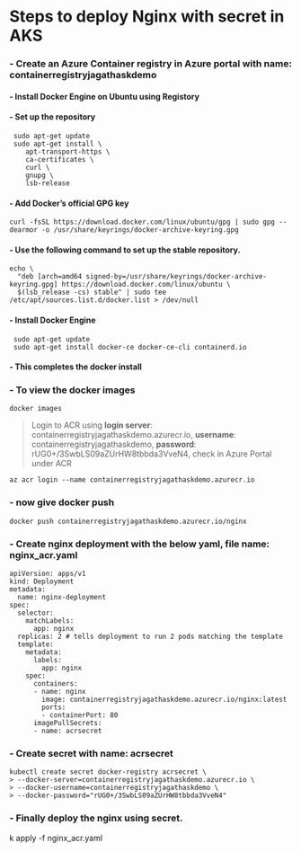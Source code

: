 # Steps to deploy Nginx with secret in AKS
### - Create an Azure Container registry in Azure portal with name: containerregistryjagathaskdemo
#### - Install Docker Engine on Ubuntu using Registory
#### - Set up the repository
```
 sudo apt-get update
 sudo apt-get install \
    apt-transport-https \
    ca-certificates \
    curl \
    gnupg \
    lsb-release
```
#### - Add Docker’s official GPG key
```
curl -fsSL https://download.docker.com/linux/ubuntu/gpg | sudo gpg --dearmor -o /usr/share/keyrings/docker-archive-keyring.gpg
```
#### - Use the following command to set up the stable repository.
```
echo \
  "deb [arch=amd64 signed-by=/usr/share/keyrings/docker-archive-keyring.gpg] https://download.docker.com/linux/ubuntu \
  $(lsb_release -cs) stable" | sudo tee /etc/apt/sources.list.d/docker.list > /dev/null
```
#### - Install Docker Engine
```
 sudo apt-get update
 sudo apt-get install docker-ce docker-ce-cli containerd.io
```
#### - This completes the docker install

### - To view the docker images
```
docker images
```
> Login to ACR using **login server**: containerregistryjagathaskdemo.azurecr.io, **username**: containerregistryjagathaskdemo, **password**: rUG0+/3SwbLS09aZUrHW8tbbda3VveN4, check in Azure Portal under ACR
```
az acr login --name containerregistryjagathaskdemo.azurecr.io
```
### - now give docker push
```
docker push containerregistryjagathaskdemo.azurecr.io/nginx
```
### - Create nginx deployment with the below yaml, file name: **nginx_acr.yaml**
```
apiVersion: apps/v1
kind: Deployment
metadata:
  name: nginx-deployment
spec:
  selector:
    matchLabels:
      app: nginx
  replicas: 2 # tells deployment to run 2 pods matching the template
  template:
    metadata:
      labels:
        app: nginx
    spec:
      containers:
      - name: nginx
        image: containerregistryjagathaskdemo.azurecr.io/nginx:latest
        ports:
        - containerPort: 80
      imagePullSecrets:
      - name: acrsecret
```
### - Create secret with name: acrsecret
```
kubectl create secret docker-registry acrsecret \
> --docker-server=containerregistryjagathaskdemo.azurecr.io \
> --docker-username=containerregistryjagathaskdemo \
> --docker-password="rUG0+/3SwbLS09aZUrHW8tbbda3VveN4"
```
### - Finally deploy the nginx using secret.
k apply -f nginx_acr.yaml
```
